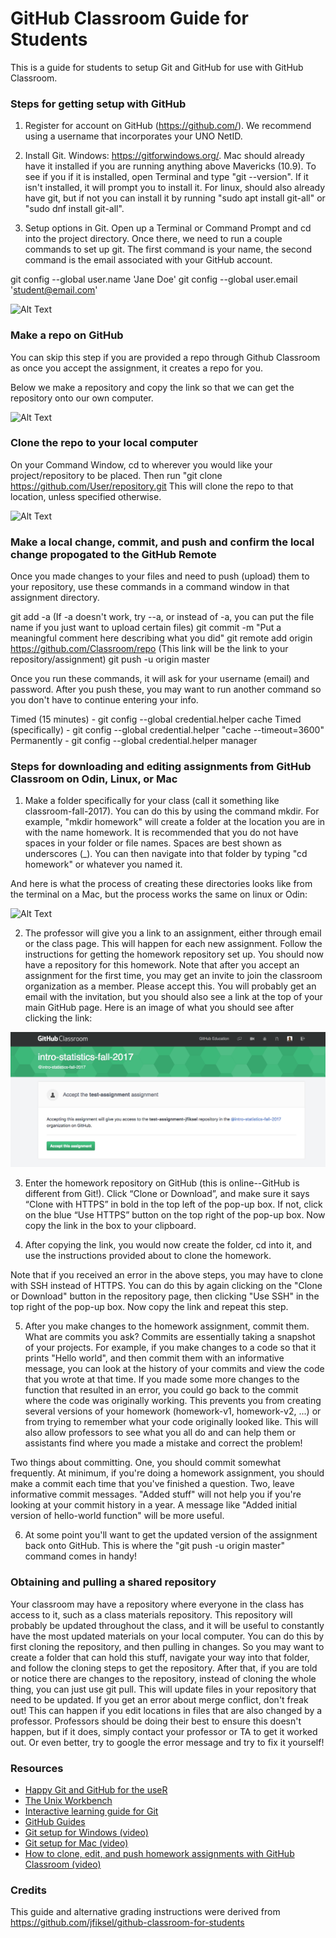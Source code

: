 # GitHub Classroom Guide for Students

This is a guide for students to setup Git and GitHub for use with GitHub Classroom.

### Steps for getting setup with GitHub
1. Register for account on GitHub (https://github.com/). We recommend using a username that incorporates your UNO NetID.

2. Install Git. Windows: https://gitforwindows.org/. Mac should already have it installed if you are running anything above Mavericks (10.9). To see if you if it is installed, open Terminal and type "git --version". If it isn't installed, it will prompt you to install it. For linux, should also already have git, but if not you can install it by running "sudo apt install git-all" or "sudo dnf install git-all".

3. Setup options in Git. Open up a Terminal or Command Prompt and cd into the project directory. Once there, we need to run a couple commands to set up git. The first command is your name, the second command is the email associated with your GitHub account.

git config --global user.name 'Jane Doe'
git config --global user.email 'student@email.com'

![Alt Text](http://g.recordit.co/ibUp6dYimU.gif)

### Make a repo on GitHub

You can skip this step if you are provided a repo through Github Classroom as once you accept the assignment, it creates a repo for you.

Below we make a repository and copy the link so that we can get the repository onto our own computer.

![Alt Text](http://g.recordit.co/Uw0QIT8XhR.gif)

### Clone the repo to your local computer
On your Command Window, cd to wherever you would like your project/repository to be placed. Then run "git clone https://github.com/User/repository.git
This will clone the repo to that location, unless specified otherwise. 

![Alt Text](http://g.recordit.co/0eLLGCclcO.gif)

### Make a local change, commit, and push and confirm the local change propogated to the GitHub Remote
Once you made changes to your files and need to push (upload) them to your repository, use these commands in a command window in that assignment directory.

git add -a (If -a doesn't work, try --a, or instead of -a, you can put the file name if you just want to upload certain files)
git commit -m "Put a meaningful comment here describing what you did"
git remote add origin https://github.com/Classroom/repo (This link will be the link to your repository/assignment)
git push -u origin master

Once you run these commands, it will ask for your username (email) and password.
After you push these, you may want to run another command so you don't have to continue entering your info.

Timed (15 minutes) - git config --global credential.helper cache
Timed (specifically) - git config --global credential.helper "cache --timeout=3600"
Permanently - git config --global credential.helper manager

### Steps for downloading and editing assignments from GitHub Classroom on Odin, Linux, or Mac

1. Make a folder specifically for your class (call it something like classroom-fall-2017). You can do this by using the command mkdir. For example, "mkdir homework" will create a folder at the location you are in with the name homework. It is recommended that you do not have spaces in your folder or file names. Spaces are best shown as underscores (\_). You can then navigate into that folder by typing "cd homework" or whatever you named it.

And here is what the process of creating these directories looks like from the terminal on a Mac, but the process works the same on linux or Odin:

![Alt Text](http://g.recordit.co/6o0kNx4Lpv.gif)

2.  The professor will give you a link to an assignment, either through email or the class page. This will happen for each new assignment. Follow the instructions for getting the homework repository set up. You should now have a repository for this homework. Note that after you accept an assignment for the first time, you may get an invite to join the classroom organization as a member. Please accept this. You will probably get an email with the invitation, but you should also see a link at the top of your main GitHub page. Here is an image of what you should see after clicking the link:

![Alt Text](accept-assignment.png)

3. Enter the homework repository on GitHub (this is online--GitHub is different from Git!). Click “Clone or Download”, and make sure it says “Clone with HTTPS” in bold in the top left of the pop-up box. If not, click on the blue “Use HTTPS” button on the top right of the pop-up box. Now copy the link in the box to your clipboard.

4.  After copying the link, you would now create the folder, cd into it, and use the instructions provided about to clone the homework.

Note that if you received an error in the above steps, you may have to clone with SSH instead of HTTPS. You can do this by again clicking on the "Clone or Download" button in the repository page, then clicking "Use SSH" in the top right of the pop-up box. Now copy the link and repeat this step.

5.  After you make changes to the homework assignment, commit them. What are commits you ask? Commits are essentially taking a snapshot of your projects. For example, if you make changes to a code so that it prints "Hello world", and then commit them with an informative message, you can look at the history of your commits and view the code that you wrote at that time. If you made some more changes to the function that resulted in an error, you could go back to the commit where the code was originally working. This prevents you from creating several versions of your homework (homework-v1, homework-v2, ...) or from trying to remember what your code originally looked like. This will also allow professors to see what you all do and can help them or assistants find where you made a mistake and correct the problem!

Two things about committing. One, you should commit somewhat frequently. At minimum, if you're doing a homework assignment, you should make a commit each time that you've finished a question. Two, leave informative commit messages. "Added stuff" will not help you if you're looking at your commit history in a year. A message like "Added initial version of hello-world function" will be more useful.

6.  At some point you'll want to get the updated version of the assignment back onto GitHub. This is where the "git push -u origin master" command comes in handy!

### Obtaining and pulling a shared repository

Your classroom may have a repository where everyone in the class has access to it, such as a class materials repository. This repository will probably be updated throughout the class, and it will be useful to constantly have the most updated materials on your local computer. You can do this by first cloning the repository, and then pulling in changes. So you may want to create a folder that can hold this stuff, navigate your way into that folder, and follow the cloning steps to get the repository. After that, if you are told or notice there are changes to the repository, instead of cloning the whole thing, you can just use git pull. This will update files in your repository that need to be updated. If you get an error about merge conflict, don't freak out! This can happen if you edit locations in files that are also changed by a professor. Professors should be doing their best to ensure this doesn't happen, but if it does, simply contact your professor or TA to get it worked out. Or even better, try to google the error message and try to fix it yourself!

### Resources
* [Happy Git and GitHub for the useR](http://happygitwithr.com/)
* [The Unix Workbench](http://seankross.com/the-unix-workbench/)
* [Interactive learning guide for Git](http://learngitbranching.js.org/)
* [GitHub Guides](https://guides.github.com/)
* [Git setup for Windows (video)](https://youtu.be/F_fPEMnr1OQ)
* [Git setup for Mac (video)](https://www.youtube.com/watch?v=kbmSZwK0k-A&t)
* [How to clone, edit, and push homework assignments with GitHub Classroom (video)](https://youtu.be/pAcMgGbCtQw)

### Credits
This guide and alternative grading instructions were derived from https://github.com/jfiksel/github-classroom-for-students
